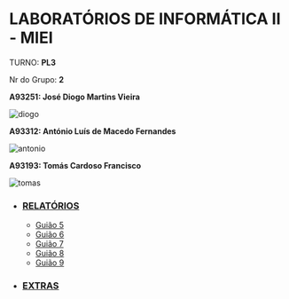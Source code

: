 # LABORATÓRIOS DE INFORMÁTICA II -  MIEI

TURNO: **PL3**

Nr do Grupo: **2**

**A93251: José Diogo Martins Vieira**

![diogo](https://github.com/JoseDiogoMartinsVieira/LI2PL3G2/blob/master/relat%C3%B3rios/imagens/diogo.jpeg)

**A93312: António Luís de Macedo Fernandes**

![antonio](https://github.com/JoseDiogoMartinsVieira/LI2PL3G2/blob/master/relat%C3%B3rios/imagens/to2.jpeg)

**A93193: Tomás Cardoso Francisco**

![tomas](https://github.com/JoseDiogoMartinsVieira/LI2PL3G2/blob/master/relat%C3%B3rios/imagens/tomas.jpeg)

- ### [RELATÓRIOS](https://github.com/JoseDiogoMartinsVieira/LI2PL3G2/tree/master/relat%C3%B3rios)
  - [Guião 5](https://github.com/JoseDiogoMartinsVieira/LI2PL3G2/blob/master/relat%C3%B3rios/Gui%C3%A3o5.md)
  - [Guião 6](https://github.com/JoseDiogoMartinsVieira/LI2PL3G2/blob/master/relat%C3%B3rios/Gui%C3%A3o6.md)
  - [Guião 7](https://github.com/JoseDiogoMartinsVieira/LI2PL3G2/blob/master/relat%C3%B3rios/Gui%C3%A3o7.md)
  - [Guião 8](https://github.com/JoseDiogoMartinsVieira/LI2PL3G2/blob/master/relat%C3%B3rios/Gui%C3%A3o8.md)
  - [Guião 9](https://github.com/JoseDiogoMartinsVieira/LI2PL3G2/blob/master/relat%C3%B3rios/Gui%C3%A3o9.md)

- ### [EXTRAS](https://github.com/JoseDiogoMartinsVieira/LI2PL3G2/blob/master/relat%C3%B3rios/extras.md)
